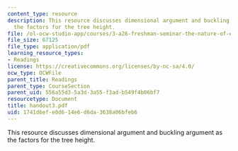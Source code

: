 ```yaml
---
content_type: resource
description: This resource discusses dimensional argument and buckling argument as
  the factors for the tree height.
file: /ol-ocw-studio-app/courses/3-a26-freshman-seminar-the-nature-of-engineering-fall-2005/1741d6efe0d614e6d6da3638a06bfeb6_handout3.pdf
file_size: 67125
file_type: application/pdf
learning_resource_types:
- Readings
license: https://creativecommons.org/licenses/by-nc-sa/4.0/
ocw_type: OCWFile
parent_title: Readings
parent_type: CourseSection
parent_uid: 556a55d3-5a3d-3a55-f3ad-b549f4b06bf7
resourcetype: Document
title: handout3.pdf
uid: 1741d6ef-e0d6-14e6-d6da-3638a06bfeb6
---
```

This resource discusses dimensional argument and buckling argument as the factors for the tree height.